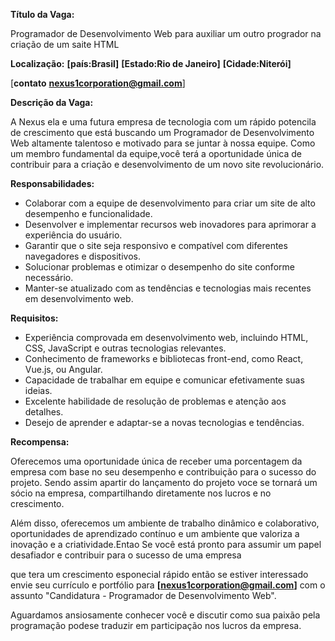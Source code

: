 <!---
Yurir1/Yurir1 is a ✨ special ✨ repository because its `README.md` (this file) appears on your GitHub profile.
You can click the Preview link to take a look at your changes.
--->

**Título da Vaga:** 

Programador de Desenvolvimento Web para auxiliar um outro progrador 
na criação de um saite HTML 

**Localização:** 
**[país:Brasil]**
**[Estado:Rio de Janeiro]**
**[Cidade:Niterói]**

[**contato** **nexus1corporation@gmail.com**]

**Descrição da Vaga:**

A Nexus ela e uma futura empresa de tecnologia com um rápido potencila de crescimento que está buscando um Programador 
de Desenvolvimento Web altamente talentoso e motivado para se juntar à nossa equipe.
Como um membro fundamental da equipe,você terá a oportunidade única de contribuir 
para a criação e desenvolvimento de um novo site revolucionário.

**Responsabilidades:**

- Colaborar com a equipe de desenvolvimento para criar um site de alto desempenho e funcionalidade.
- Desenvolver e implementar recursos web inovadores para aprimorar a experiência do usuário.
- Garantir que o site seja responsivo e compatível com diferentes navegadores e dispositivos.
- Solucionar problemas e otimizar o desempenho do site conforme necessário.
- Manter-se atualizado com as tendências e tecnologias mais recentes em desenvolvimento web.

**Requisitos:**

- Experiência comprovada em desenvolvimento web, incluindo HTML, CSS, JavaScript e outras tecnologias relevantes.
- Conhecimento de frameworks e bibliotecas front-end, como React, Vue.js, ou Angular.
- Capacidade de trabalhar em equipe e comunicar efetivamente suas ideias.
- Excelente habilidade de resolução de problemas e atenção aos detalhes.
- Desejo de aprender e adaptar-se a novas tecnologias e tendências.

**Recompensa:**

Oferecemos uma oportunidade única de receber uma porcentagem da empresa com base no seu desempenho e contribuição para o sucesso do projeto.
Sendo assim apartir do lançamento do projeto voce se tornará um sócio na empresa, compartilhando diretamente nos lucros e no crescimento.

Além disso, oferecemos um ambiente de trabalho dinâmico e colaborativo, oportunidades de aprendizado contínuo e um ambiente que valoriza
a inovação e a criatividade.Entao Se você está pronto para assumir um papel desafiador e contribuir para o sucesso de uma empresa 

que tera um crescimento esponecial rápido então se estiver interessado envie seu currículo e portfólio para
**[nexus1corporation@gmail.com]** com o assunto "Candidatura - Programador de Desenvolvimento Web".

Aguardamos ansiosamente conhecer você e discutir como sua paixão pela programação 
podese traduzir em participação nos lucros da empresa.
